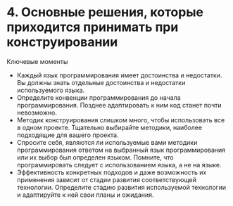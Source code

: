 

# 4. Основные решения, которые приходится принимать при конструировании

Ключевые моменты

* Каждый язык программирования имеет достоинства и недостатки. Вы должны знать отдельные достоинства и недостатки
  используемого языка.
* Определите конвенции программирования до начала программирования. Позднее адаптировать к ним код станет почти
  невозможно.
* Методик конструирования слишком много, чтобы использовать все в одном проекте. Тщательно выбирайте методики, наиболее
  подходящие для вашего проекта.
* Спросите себя, являются ли используемые вами методики программирования ответом на выбранный язык программирования или
  их выбор был определен языком. Помните, что программировать следует с использованием языка, а не на языке.
* Эффективность конкретных подходов и даже возможность их применения зависит от стадии развития соответствующей
  технологии.
  Определите стадию развития используемой технологии и адаптируйте к ней свои планы и ожидания.